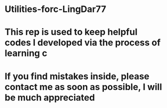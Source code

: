 # Utilities-forc-LingDar77
# This  rep is used to keep helpful codes I developed via the process of learning c
# If you find mistakes inside, please contact me as soon as possible, I will be much appreciated